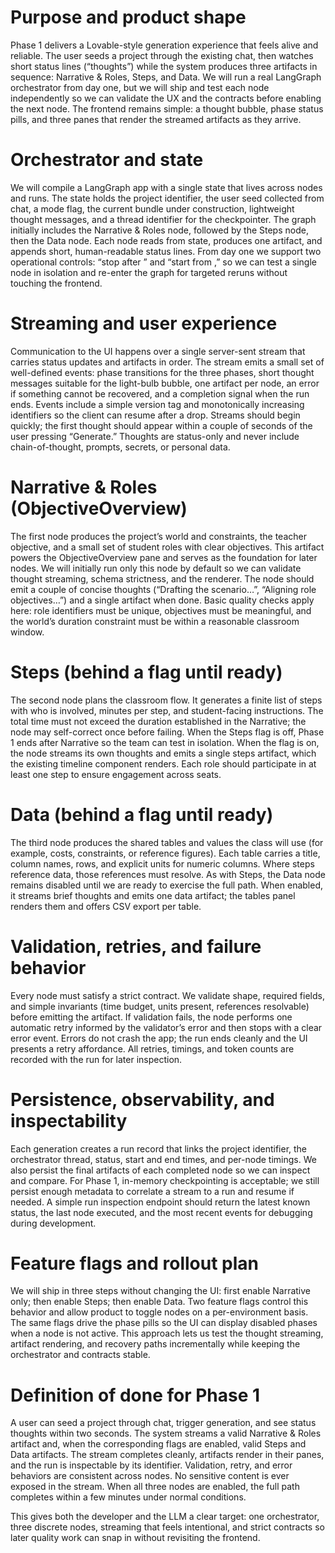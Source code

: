 
# Purpose and product shape

Phase 1 delivers a Lovable-style generation experience that feels alive and reliable. The user seeds a project through the existing chat, then watches short status lines (“thoughts”) while the system produces three artifacts in sequence: Narrative & Roles, Steps, and Data. We will run a real LangGraph orchestrator from day one, but we will ship and test each node independently so we can validate the UX and the contracts before enabling the next node. The frontend remains simple: a thought bubble, phase status pills, and three panes that render the streamed artifacts as they arrive.

# Orchestrator and state

We will compile a LangGraph app with a single state that lives across nodes and runs. The state holds the project identifier, the user seed collected from chat, a mode flag, the current bundle under construction, lightweight thought messages, and a thread identifier for the checkpointer. The graph initially includes the Narrative & Roles node, followed by the Steps node, then the Data node. Each node reads from state, produces one artifact, and appends short, human-readable status lines. From day one we support two operational controls: “stop after <node>” and “start from <node>,” so we can test a single node in isolation and re-enter the graph for targeted reruns without touching the frontend.

# Streaming and user experience

Communication to the UI happens over a single server-sent stream that carries status updates and artifacts in order. The stream emits a small set of well-defined events: phase transitions for the three phases, short thought messages suitable for the light-bulb bubble, one artifact per node, an error if something cannot be recovered, and a completion signal when the run ends. Events include a simple version tag and monotonically increasing identifiers so the client can resume after a drop. Streams should begin quickly; the first thought should appear within a couple of seconds of the user pressing “Generate.” Thoughts are status-only and never include chain-of-thought, prompts, secrets, or personal data.

# Narrative & Roles (ObjectiveOverview)

The first node produces the project’s world and constraints, the teacher objective, and a small set of student roles with clear objectives. This artifact powers the ObjectiveOverview pane and serves as the foundation for later nodes. We will initially run only this node by default so we can validate thought streaming, schema strictness, and the renderer. The node should emit a couple of concise thoughts (“Drafting the scenario…”, “Aligning role objectives…”) and a single artifact when done. Basic quality checks apply here: role identifiers must be unique, objectives must be meaningful, and the world’s duration constraint must be within a reasonable classroom window.

# Steps (behind a flag until ready)

The second node plans the classroom flow. It generates a finite list of steps with who is involved, minutes per step, and student-facing instructions. The total time must not exceed the duration established in the Narrative; the node may self-correct once before failing. When the Steps flag is off, Phase 1 ends after Narrative so the team can test in isolation. When the flag is on, the node streams its own thoughts and emits a single steps artifact, which the existing timeline component renders. Each role should participate in at least one step to ensure engagement across seats.

# Data (behind a flag until ready)

The third node produces the shared tables and values the class will use (for example, costs, constraints, or reference figures). Each table carries a title, column names, rows, and explicit units for numeric columns. Where steps reference data, those references must resolve. As with Steps, the Data node remains disabled until we are ready to exercise the full path. When enabled, it streams brief thoughts and emits one data artifact; the tables panel renders them and offers CSV export per table.

# Validation, retries, and failure behavior

Every node must satisfy a strict contract. We validate shape, required fields, and simple invariants (time budget, units present, references resolvable) before emitting the artifact. If validation fails, the node performs one automatic retry informed by the validator’s error and then stops with a clear error event. Errors do not crash the app; the run ends cleanly and the UI presents a retry affordance. All retries, timings, and token counts are recorded with the run for later inspection.

# Persistence, observability, and inspectability

Each generation creates a run record that links the project identifier, the orchestrator thread, status, start and end times, and per-node timings. We also persist the final artifacts of each completed node so we can inspect and compare. For Phase 1, in-memory checkpointing is acceptable; we still persist enough metadata to correlate a stream to a run and resume if needed. A simple run inspection endpoint should return the latest known status, the last node executed, and the most recent events for debugging during development.

# Feature flags and rollout plan

We will ship in three steps without changing the UI: first enable Narrative only; then enable Steps; then enable Data. Two feature flags control this behavior and allow product to toggle nodes on a per-environment basis. The same flags drive the phase pills so the UI can display disabled phases when a node is not active. This approach lets us test the thought streaming, artifact rendering, and recovery paths incrementally while keeping the orchestrator and contracts stable.

# Definition of done for Phase 1

A user can seed a project through chat, trigger generation, and see status thoughts within two seconds. The system streams a valid Narrative & Roles artifact and, when the corresponding flags are enabled, valid Steps and Data artifacts. The stream completes cleanly, artifacts render in their panes, and the run is inspectable by its identifier. Validation, retry, and error behaviors are consistent across nodes. No sensitive content is ever exposed in the stream. When all three nodes are enabled, the full path completes within a few minutes under normal conditions.

This gives both the developer and the LLM a clear target: one orchestrator, three discrete nodes, streaming that feels intentional, and strict contracts so later quality work can snap in without revisiting the frontend.
